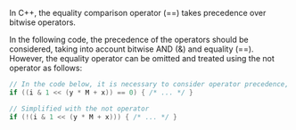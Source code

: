 In C++, the equality comparison operator (==) takes precedence over bitwise operators.

In the following code, the precedence of the operators should be considered, taking into account bitwise AND (&) and equality (==). 
However, the equality operator can be omitted and treated using the not operator as follows:
```cpp
// In the code below, it is necessary to consider operator precedence, specifically for the bitwise AND (&) and equality (==) operators
if ((i & 1 << (y * M + x)) == 0) { /* ... */ }

// Simplified with the not operator
if (!(i & 1 << (y * M + x))) { /* ... */ }
```
